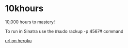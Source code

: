 10khours
========

10,000 hours to mastery!

To run in Sinatra use the #sudo rackup -p 4567# command

[url on heroku](http://bit23-alonecuzzo-10k.herokuapp.com/)